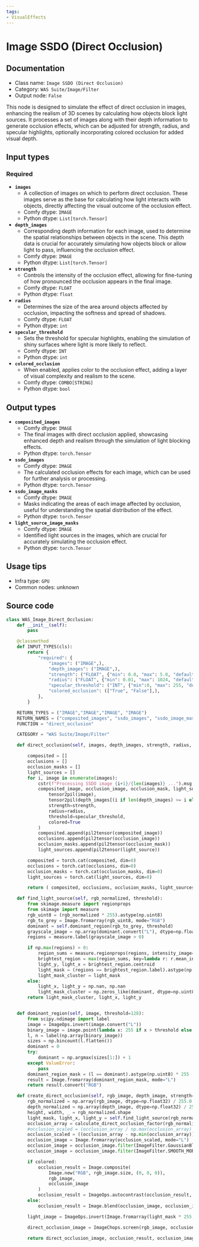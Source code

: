 ```yaml
---
tags:
- VisualEffects
---
```


# Image SSDO (Direct Occlusion)
## Documentation
- Class name: `Image SSDO (Direct Occlusion)`
- Category: `WAS Suite/Image/Filter`
- Output node: `False`

This node is designed to simulate the effect of direct occlusion in images, enhancing the realism of 3D scenes by calculating how objects block light sources. It processes a set of images along with their depth information to generate occlusion effects, which can be adjusted for strength, radius, and specular highlights, optionally incorporating colored occlusion for added visual depth.
## Input types
### Required
- **`images`**
    - A collection of images on which to perform direct occlusion. These images serve as the base for calculating how light interacts with objects, directly affecting the visual outcome of the occlusion effect.
    - Comfy dtype: `IMAGE`
    - Python dtype: `List[torch.Tensor]`
- **`depth_images`**
    - Corresponding depth information for each image, used to determine the spatial relationships between objects in the scene. This depth data is crucial for accurately simulating how objects block or allow light to pass, influencing the occlusion effect.
    - Comfy dtype: `IMAGE`
    - Python dtype: `List[torch.Tensor]`
- **`strength`**
    - Controls the intensity of the occlusion effect, allowing for fine-tuning of how pronounced the occlusion appears in the final image.
    - Comfy dtype: `FLOAT`
    - Python dtype: `float`
- **`radius`**
    - Determines the size of the area around objects affected by occlusion, impacting the softness and spread of shadows.
    - Comfy dtype: `FLOAT`
    - Python dtype: `int`
- **`specular_threshold`**
    - Sets the threshold for specular highlights, enabling the simulation of shiny surfaces where light is more likely to reflect.
    - Comfy dtype: `INT`
    - Python dtype: `int`
- **`colored_occlusion`**
    - When enabled, applies color to the occlusion effect, adding a layer of visual complexity and realism to the scene.
    - Comfy dtype: `COMBO[STRING]`
    - Python dtype: `bool`
## Output types
- **`composited_images`**
    - Comfy dtype: `IMAGE`
    - The final images with direct occlusion applied, showcasing enhanced depth and realism through the simulation of light blocking effects.
    - Python dtype: `torch.Tensor`
- **`ssdo_images`**
    - Comfy dtype: `IMAGE`
    - The calculated occlusion effects for each image, which can be used for further analysis or processing.
    - Python dtype: `torch.Tensor`
- **`ssdo_image_masks`**
    - Comfy dtype: `IMAGE`
    - Masks indicating the areas of each image affected by occlusion, useful for understanding the spatial distribution of the effect.
    - Python dtype: `torch.Tensor`
- **`light_source_image_masks`**
    - Comfy dtype: `IMAGE`
    - Identified light sources in the images, which are crucial for accurately simulating the occlusion effect.
    - Python dtype: `torch.Tensor`
## Usage tips
- Infra type: `GPU`
- Common nodes: unknown


## Source code
```python
class WAS_Image_Direct_Occlusion:
    def __init__(self):
        pass

    @classmethod
    def INPUT_TYPES(cls):
        return {
            "required": {
                "images": ("IMAGE",),
                "depth_images": ("IMAGE",),
                "strength": ("FLOAT", {"min": 0.0, "max": 5.0, "default": 1.0, "step": 0.01}),
                "radius": ("FLOAT", {"min": 0.01, "max": 1024, "default": 30, "step": 0.01}),
                "specular_threshold": ("INT", {"min":0, "max": 255, "default": 128, "step": 1}),
                "colored_occlusion": (["True", "False"],),
            },
        }

    RETURN_TYPES = ("IMAGE","IMAGE","IMAGE", "IMAGE")
    RETURN_NAMES = ("composited_images", "ssdo_images", "ssdo_image_masks", "light_source_image_masks")
    FUNCTION = "direct_occlusion"

    CATEGORY = "WAS Suite/Image/Filter"

    def direct_occlusion(self, images, depth_images, strength, radius, specular_threshold, colored_occlusion):

        composited = []
        occlusions = []
        occlusion_masks = []
        light_sources = []
        for i, image in enumerate(images):
            cstr(f"Processing SSDO image {i+1}/{len(images)} ...").msg.print()
            composited_image, occlusion_image, occlusion_mask, light_source = self.create_direct_occlusion(
                tensor2pil(image),
                tensor2pil(depth_images[(i if len(depth_images) >= i else -1)]),
                strength=strength,
                radius=radius,
                threshold=specular_threshold,
                colored=True
            )
            composited.append(pil2tensor(composited_image))
            occlusions.append(pil2tensor(occlusion_image))
            occlusion_masks.append(pil2tensor(occlusion_mask))
            light_sources.append(pil2tensor(light_source))

        composited = torch.cat(composited, dim=0)
        occlusions = torch.cat(occlusions, dim=0)
        occlusion_masks = torch.cat(occlusion_masks, dim=0)
        light_sources = torch.cat(light_sources, dim=0)

        return ( composited, occlusions, occlusion_masks, light_sources )

    def find_light_source(self, rgb_normalized, threshold):
        from skimage.measure import regionprops
        from skimage import measure
        rgb_uint8 = (rgb_normalized * 255).astype(np.uint8)
        rgb_to_grey = Image.fromarray(rgb_uint8, mode="RGB")
        dominant = self.dominant_region(rgb_to_grey, threshold)
        grayscale_image = np.array(dominant.convert("L"), dtype=np.float32) / 255.0
        regions = measure.label(grayscale_image > 0)

        if np.max(regions) > 0:
            region_sums = measure.regionprops(regions, intensity_image=grayscale_image)
            brightest_region = max(region_sums, key=lambda r: r.mean_intensity)
            light_y, light_x = brightest_region.centroid
            light_mask = (regions == brightest_region.label).astype(np.uint8)
            light_mask_cluster = light_mask
        else:
            light_x, light_y = np.nan, np.nan
            light_mask_cluster = np.zeros_like(dominant, dtype=np.uint8)
        return light_mask_cluster, light_x, light_y


    def dominant_region(self, image, threshold=128):
        from scipy.ndimage import label
        image = ImageOps.invert(image.convert("L"))
        binary_image = image.point(lambda x: 255 if x > threshold else 0, mode="1")
        l, n = label(np.array(binary_image))
        sizes = np.bincount(l.flatten())
        dominant = 0
        try:
            dominant = np.argmax(sizes[1:]) + 1
        except ValueError:
            pass
        dominant_region_mask = (l == dominant).astype(np.uint8) * 255
        result = Image.fromarray(dominant_region_mask, mode="L")
        return result.convert("RGB")

    def create_direct_occlusion(self, rgb_image, depth_image, strength=1.0, radius=10, threshold=200, colored=False):
        rgb_normalized = np.array(rgb_image, dtype=np.float32) / 255.0
        depth_normalized = np.array(depth_image, dtype=np.float32) / 255.0
        height, width, _ = rgb_normalized.shape
        light_mask, light_x, light_y = self.find_light_source(rgb_normalized, threshold)
        occlusion_array = calculate_direct_occlusion_factor(rgb_normalized, depth_normalized, height, width, radius)
        #occlusion_scaled = (occlusion_array / np.max(occlusion_array) * 255).astype(np.uint8)
        occlusion_scaled = ((occlusion_array - np.min(occlusion_array)) / (np.max(occlusion_array) - np.min(occlusion_array)) * 255).astype(np.uint8)
        occlusion_image = Image.fromarray(occlusion_scaled, mode="L")
        occlusion_image = occlusion_image.filter(ImageFilter.GaussianBlur(radius=0.5))
        occlusion_image = occlusion_image.filter(ImageFilter.SMOOTH_MORE)

        if colored:
            occlusion_result = Image.composite(
                Image.new("RGB", rgb_image.size, (0, 0, 0)),
                rgb_image,
                occlusion_image
            )
            occlusion_result = ImageOps.autocontrast(occlusion_result, cutoff=(0, strength))
        else:
            occlusion_result = Image.blend(occlusion_image, occlusion_image, strength)

        light_image = ImageOps.invert(Image.fromarray(light_mask * 255, mode="L"))

        direct_occlusion_image = ImageChops.screen(rgb_image, occlusion_result.convert("RGB"))

        return direct_occlusion_image, occlusion_result, occlusion_image, light_image

```
